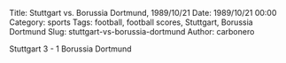 Title: Stuttgart vs. Borussia Dortmund, 1989/10/21
Date: 1989/10/21 00:00
Category: sports
Tags: football, football scores, Stuttgart, Borussia Dortmund
Slug: stuttgart-vs-borussia-dortmund
Author: carbonero


Stuttgart 3 - 1 Borussia Dortmund
